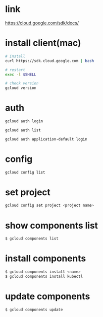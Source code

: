 # link
https://cloud.google.com/sdk/docs/

# install client(mac)
```bash
# install
curl https://sdk.cloud.google.com | bash

# restart
exec -l $SHELL

# check version
gcloud version
```

# auth
```bash
gcloud auth login

gcloud auth list

gcloud auth application-default login
```

# config
```bash
gcloud config list
```

# set project
```bash
gcloud config set project <project name>
```

# show components list
```bash
$ gcloud components list
```

# install components
```bash
$ gcloud components install <name>
$ gcloud components install kubectl
```

# update components
```bash
$ gcloud components update

```

